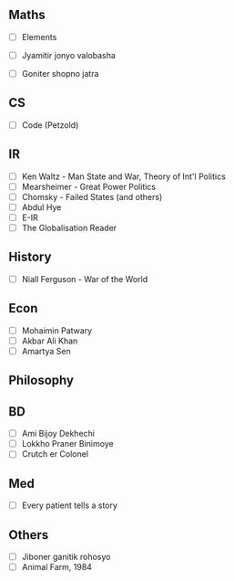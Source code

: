 ## Maths
- [ ] Elements
- [ ] Jyamitir jonyo valobasha
- [ ] Goniter shopno jatra


## CS
- [ ] Code (Petzold)

## IR
- [ ] Ken Waltz - Man State and War, Theory of Int'l Politics
- [ ] Mearsheimer - Great Power Politics
- [ ] Chomsky - Failed States (and others)
- [ ] Abdul Hye
- [ ] E-IR
- [ ] The Globalisation Reader

## History
- [ ] Niall Ferguson - War of the World

## Econ
- [ ] Mohaimin Patwary
- [ ] Akbar Ali Khan
- [ ] Amartya Sen

## Philosophy


## BD
- [ ] Ami Bijoy Dekhechi
- [ ] Lokkho Praner Binimoye
- [ ] Crutch er Colonel

## Med
- [ ] Every patient tells a story

## Others
- [ ] Jiboner ganitik rohosyo
- [ ] Animal Farm, 1984
